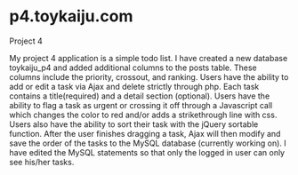 p4.toykaiju.com	
=====================

Project 4

My project 4 application is a simple todo list. I have created a new database toykaiju_p4 and added additional columns to the posts table. These columns include the priority, crossout, and ranking. Users have the ability to add or edit a task via Ajax and delete strictly through php. 
Each task contains a title(required) and a detail section (optional). Users have the ability to flag a task as urgent or crossing it off through a Javascript call which changes the color to red and/or adds a strikethrough line with css. 
Users also have the ability to sort their task with the jQuery sortable function. After the user finishes dragging a task, Ajax will then modify and save the order of the tasks to the MySQL database (currently working on).
I have edited the MySQL statements so that only the logged in user can only see his/her tasks. 




